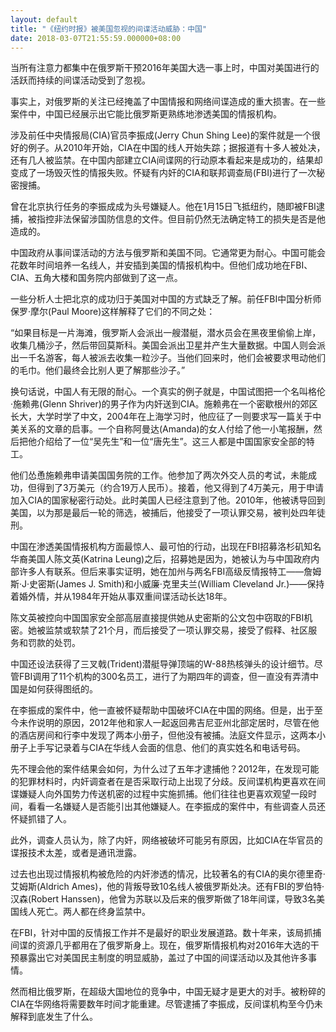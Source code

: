 ```yaml
---
layout: default
title: "《纽约时报》被美国忽视的间谍活动威胁：中国"
date: 2018-03-07T21:55:59.000000+08:00
---
```


当所有注意力都集中在俄罗斯干预2016年美国大选一事上时，中国对美国进行的活跃而持续的间谍活动受到了忽视。

事实上，对俄罗斯的关注已经掩盖了中国情报和网络间谍造成的重大损害。在一些案件中，中国已经展示出它能比俄罗斯更熟练地渗透美国的情报机构。

涉及前任中央情报局(CIA)官员李振成(Jerry Chun Shing Lee)的案件就是一个很好的例子。从2010年开始，CIA在中国的线人开始失踪；据报道有十多人被处决，还有几人被监禁。在中国内部建立CIA间谍网的行动原本看起来是成功的，结果却变成了一场毁灭性的情报失败。怀疑有内奸的CIA和联邦调查局(FBI)进行了一次秘密搜捕。

曾在北京执行任务的李振成成为头号嫌疑人。他在1月15日飞抵纽约，随即被FBI逮捕，被指控非法保留涉国防信息的文件。但目前仍然无法确定特工的损失是否是他造成的。

中国政府从事间谍活动的方法与俄罗斯和美国不同。它通常更为耐心。中国可能会花数年时间培养一名线人，并安插到美国的情报机构中。但他们成功地在FBI、CIA、五角大楼和国务院内部做到了这一点。

一些分析人士把北京的成功归于美国对中国的方式缺乏了解。前任FBI中国分析师保罗·摩尔(Paul Moore)这样解释了它们的不同之处：

“如果目标是一片海滩，俄罗斯人会派出一艘潜艇，潜水员会在黑夜里偷偷上岸，收集几桶沙子，然后带回莫斯科。美国会派出卫星并产生大量数据。中国人则会派出一千名游客，每人被派去收集一粒沙子。当他们回来时，他们会被要求甩动他们的毛巾。他们最终会比别人更了解那些沙子。”

换句话说，中国人有无限的耐心。一个真实的例子就是，中国试图把一个名叫格伦·施赖弗(Glenn Shriver)的男子作为内奸送到CIA。施赖弗在一个密歇根州的郊区长大，大学时学了中文，2004年在上海学习时，他应征了一则要求写一篇关于中美关系的文章的启事。一个自称阿曼达(Amanda)的女人付给了他一小笔报酬，然后把他介绍给了一位“吴先生”和一位“唐先生”。这三人都是中国国家安全部的特工。

他们怂恿施赖弗申请美国国务院的工作。他参加了两次外交人员的考试，未能成功，但得到了3万美元（约合19万人民币）。接着，他又得到了4万美元，用于申请加入CIA的国家秘密行动处。此时美国人已经注意到了他。2010年，他被诱导回到美国，以为那是最后一轮的筛选，被捕后，他接受了一项认罪交易，被判处四年徒刑。

中国在渗透美国情报机构方面最惊人、最可怕的行动，出现在FBI招募洛杉矶知名华裔美国人陈文英(Katrina Leung)之后，招募她是因为，她被认为与中国政府内部许多人有联系。但后来事实证明，她在加州与两名FBI高级反情报特工——詹姆斯·J·史密斯(James J. Smith)和小威廉·克里夫兰(William Cleveland Jr.)——保持着婚外情，并从1984年开始从事双重间谍活动长达18年。

陈文英被控向中国国家安全部高层直接提供她从史密斯的公文包中窃取的FBI机密。她被监禁或软禁了21个月，而后接受了一项认罪交易，接受了假释、社区服务和罚款的处罚。

中国还设法获得了三叉戟(Trident)潜艇导弹顶端的W-88热核弹头的设计细节。尽管FBI调用了11个机构的300名员工，进行了为期四年的调查，但一直没有弄清中国是如何获得图纸的。

在李振成的案件中，他一直被怀疑帮助中国破坏CIA在中国的网络。但是，出于至今未作说明的原因，2012年他和家人一起返回弗吉尼亚州北部定居时，尽管在他的酒店房间和行李中发现了两本小册子，但他没有被捕。法庭文件显示，这两本小册子上手写记录着与CIA在华线人会面的信息、他们的真实姓名和电话号码。

先不理会他的案件结果会如何，为什么过了五年才逮捕他？2012年，在发现可能的犯罪材料时，内奸调查者在是否采取行动上出现了分歧。反间谍机构更喜欢在间谍嫌疑人向外国势力传送机密的过程中实施抓捕。他们往往也更喜欢观望一段时间，看看一名嫌疑人是否能引出其他嫌疑人。在李振成的案件中，有些调查人员还怀疑抓错了人。

此外，调查人员认为，除了内奸，网络被破坏可能另有原因，比如CIA在华官员的谍报技术太差，或者是通讯泄露。

过去也出现过情报机构被危险的内奸渗透的情况，比较著名的有CIA的奥尔德里奇·艾姆斯(Aldrich Ames)，他的背叛导致10名线人被俄罗斯处决。还有FBI的罗伯特·汉森(Robert Hanssen)，他曾为苏联以及后来的俄罗斯做了18年间谍，导致3名美国线人死亡。两人都在终身监禁中。

在FBI，针对中国的反情报工作并不是最好的职业发展道路。数十年来，该局抓捕间谍的资源几乎都用在了俄罗斯身上。现在，俄罗斯情报机构对2016年大选的干预暴露出它对美国民主制度的明显威胁，盖过了中国的间谍活动以及其他许多事情。

然而相比俄罗斯，在超级大国地位的竞争中，中国无疑才是更大的对手。被粉碎的CIA在华网络将需要数年时间才能重建。尽管逮捕了李振成，反间谍机构至今仍未解释到底发生了什么。

